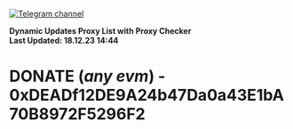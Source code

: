 [![Telegram channel](https://img.shields.io/endpoint?url=https://runkit.io/damiankrawczyk/telegram-badge/branches/master?url=https://t.me/n4z4v0d)](https://t.me/n4z4v0d) 

**Dynamic Updates Proxy List with Proxy Checker**  
**Last Updated: 18.12.23 14:44**

# DONATE (_any evm_) - 0xDEADf12DE9A24b47Da0a43E1bA70B8972F5296F2
